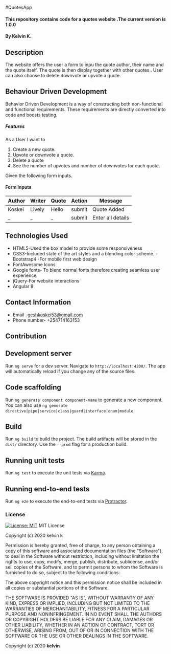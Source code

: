 #QuotesApp

#### This repository contains code for a quotes website .The current version is 1.0.0

#### By **Kelvin K.**

## Description

The website offers the user a form to inpu the quote author, their name and the quote itself. The quote is then display together with other quotes . User can also choose to delete downvote ar upvote a quote.

## Behaviour Driven Development

Behavior Driven Development is a way of constructing both non-functional and functional requirements. These requirements are directly converted into code and boosts testing.

##### Features

As a User I want to

1. Create a new quote.
2. Upvote or downvote a quote.
3. Delete a quote
4. See the number of upvotes and number of downvotes for each quote.

Given the following form inputs.

#### Form Inputs

| Author | Writer   | Quote | Action | Message           |
| ------ | -------- | ----- | ------ | ----------------- |
| Koskei  | Lively | Hello | submit | Quote Added       |
| \_     | \_       | \_    | submit | Enter all details |

## Technologies Used

- HTML5-Used the box model to provide some responsiveness
- CSS3-Included state of the art styles and a blending color scheme.
  -Bootstrap4 -For mobile first web design
- FontAwesome Icons
- Google fonts- To blend normal fonts therefore creating seamless user experience
- jQuery-For website interactions
- Angular 8

## Contact Information

- Email -geshkoskei53@gmail.com
- Phone number- +254714163153

## Contribution


## Development server

Run `ng serve` for a dev server. Navigate to `http://localhost:4200/`. The app will automatically reload if you change any of the source files.

## Code scaffolding

Run `ng generate component component-name` to generate a new component. You can also use `ng generate directive|pipe|service|class|guard|interface|enum|module`.

## Build

Run `ng build` to build the project. The build artifacts will be stored in the `dist/` directory. Use the `--prod` flag for a production build.

## Running unit tests

Run `ng test` to execute the unit tests via [Karma](https://karma-runner.github.io).

## Running end-to-end tests

Run `ng e2e` to execute the end-to-end tests via [Protractor](http://www.protractortest.org/).

### License

[![License: MIT](https://img.shields.io/badge/License-MIT-yellow.svg)](https://opensource.org/licenses/MIT)
MIT License

Copyright (c) 2020 kelvin k

Permission is hereby granted, free of charge, to any person obtaining a copy
of this software and associated documentation files (the "Software"), to deal
in the Software without restriction, including without limitation the rights
to use, copy, modify, merge, publish, distribute, sublicense, and/or sell
copies of the Software, and to permit persons to whom the Software is
furnished to do so, subject to the following conditions:

The above copyright notice and this permission notice shall be included in all
copies or substantial portions of the Software.

THE SOFTWARE IS PROVIDED "AS IS", WITHOUT WARRANTY OF ANY KIND, EXPRESS OR
IMPLIED, INCLUDING BUT NOT LIMITED TO THE WARRANTIES OF MERCHANTABILITY,
FITNESS FOR A PARTICULAR PURPOSE AND NONINFRINGEMENT. IN NO EVENT SHALL THE
AUTHORS OR COPYRIGHT HOLDERS BE LIABLE FOR ANY CLAIM, DAMAGES OR OTHER
LIABILITY, WHETHER IN AN ACTION OF CONTRACT, TORT OR OTHERWISE, ARISING FROM,
OUT OF OR IN CONNECTION WITH THE SOFTWARE OR THE USE OR OTHER DEALINGS IN THE
SOFTWARE.

Copyright (c) 2020 **kelvin**
